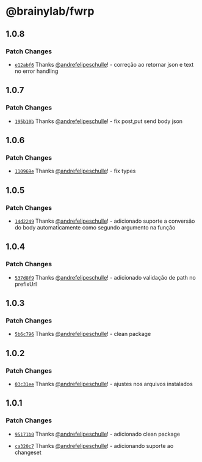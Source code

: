 # @brainylab/fwrp

## 1.0.8

### Patch Changes

- [`e12abf6`](https://github.com/brainylab/fwrp/commit/e12abf61258153224b1e2869fd8e7c2194eb7245) Thanks [@andrefelipeschulle](https://github.com/andrefelipeschulle)! - correção ao retornar json e text no error handling

## 1.0.7

### Patch Changes

- [`195b10b`](https://github.com/brainylab/fwrp/commit/195b10b039de425c79ec8e108f2884469df8d5d3) Thanks [@andrefelipeschulle](https://github.com/andrefelipeschulle)! - fix post,put send body json

## 1.0.6

### Patch Changes

- [`110969e`](https://github.com/brainylab/fwrp/commit/110969ee6fd4b247b6d98c4c122c78937e51b444) Thanks [@andrefelipeschulle](https://github.com/andrefelipeschulle)! - fix types

## 1.0.5

### Patch Changes

- [`14d2249`](https://github.com/brainylab/fwrp/commit/14d224922ccb1a5c844ba3022d3079925919bea8) Thanks [@andrefelipeschulle](https://github.com/andrefelipeschulle)! - adicionado suporte a conversão do body automaticamente como segundo argumento na função

## 1.0.4

### Patch Changes

- [`537d8f9`](https://github.com/brainylab/fwrp/commit/537d8f9884eba554d8225033a80b9b43b6a0110b) Thanks [@andrefelipeschulle](https://github.com/andrefelipeschulle)! - adicionado validação de path no prefixUrl

## 1.0.3

### Patch Changes

- [`5b6c796`](https://github.com/brainylab/fwrp/commit/5b6c7968c9c5f0a502ba39a1dd10fa3344b94ff1) Thanks [@andrefelipeschulle](https://github.com/andrefelipeschulle)! - clean package

## 1.0.2

### Patch Changes

- [`03c31ee`](https://github.com/brainylab/fwrp/commit/03c31eecb8c5b3451b690ae01179972313fa95e0) Thanks [@andrefelipeschulle](https://github.com/andrefelipeschulle)! - ajustes nos arquivos instalados

## 1.0.1

### Patch Changes

- [`95171b0`](https://github.com/brainylab/fwrp/commit/95171b09706597296acdb3d568e9e75ce5bf15bc) Thanks [@andrefelipeschulle](https://github.com/andrefelipeschulle)! - adicionado clean package

- [`ca320c7`](https://github.com/brainylab/fwrp/commit/ca320c7e45d541eec7205191fc65dd43c47eabae) Thanks [@andrefelipeschulle](https://github.com/andrefelipeschulle)! - adicionando suporte ao changeset
